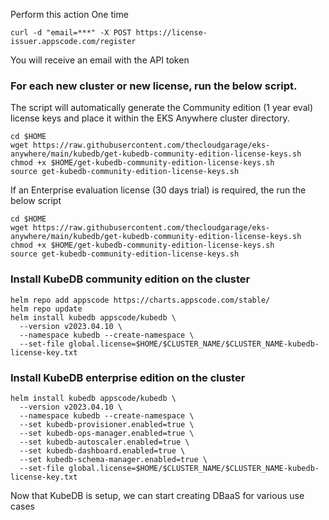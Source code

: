 Perform this action One time
```
curl -d "email=***" -X POST https://license-issuer.appscode.com/register
```
You will receive an email with the API token

### For each new cluster or new license, run the below script. 
The script will automatically generate the Community edition (1 year eval) license keys and place it within the EKS Anywhere cluster directory. 
```
cd $HOME
wget https://raw.githubusercontent.com/thecloudgarage/eks-anywhere/main/kubedb/get-kubedb-community-edition-license-keys.sh
chmod +x $HOME/get-kubedb-community-edition-license-keys.sh
source get-kubedb-community-edition-license-keys.sh
```
If an Enterprise evaluation license (30 days trial) is required, the run the below script
```
cd $HOME
wget https://raw.githubusercontent.com/thecloudgarage/eks-anywhere/main/kubedb/get-kubedb-community-edition-license-keys.sh
chmod +x $HOME/get-kubedb-community-edition-license-keys.sh
source get-kubedb-community-edition-license-keys.sh
```
### Install KubeDB community edition on the cluster
```
helm repo add appscode https://charts.appscode.com/stable/
helm repo update
helm install kubedb appscode/kubedb \
  --version v2023.04.10 \
  --namespace kubedb --create-namespace \
  --set-file global.license=$HOME/$CLUSTER_NAME/$CLUSTER_NAME-kubedb-license-key.txt
```
### Install KubeDB enterprise edition on the cluster
```
helm install kubedb appscode/kubedb \
  --version v2023.04.10 \
  --namespace kubedb --create-namespace \
  --set kubedb-provisioner.enabled=true \
  --set kubedb-ops-manager.enabled=true \
  --set kubedb-autoscaler.enabled=true \
  --set kubedb-dashboard.enabled=true \
  --set kubedb-schema-manager.enabled=true \
  --set-file global.license=$HOME/$CLUSTER_NAME/$CLUSTER_NAME-kubedb-license-key.txt
```
Now that KubeDB is setup, we can start creating DBaaS for various use cases
